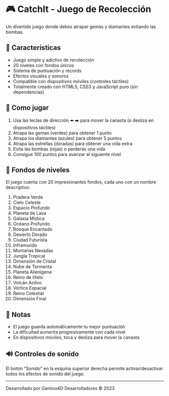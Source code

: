# 🎮 CatchIt - Juego de Recolección

Un divertido juego donde debes atrapar gemas y diamantes evitando las bombas. 

## 🌟 Características

- Juego simple y adictivo de recolección
- 20 niveles con fondos únicos
- Sistema de puntuación y récords
- Efectos visuales y sonoros
- Compatible con dispositivos móviles (controles táctiles)
- Totalmente creado con HTML5, CSS3 y JavaScript puro (sin dependencias)

## 🔧 Como jugar

1. Usa las teclas de dirección ⬅️ ➡️ para mover la canasta (o desliza en dispositivos táctiles)
2. Atrapa las gemas (verdes) para obtener 1 punto
3. Atrapa los diamantes (azules) para obtener 5 puntos
4. Atrapa las estrellas (doradas) para obtener una vida extra
5. Evita las bombas (rojas) o perderás una vida
6. Consigue 100 puntos para avanzar al siguiente nivel

## 🎨 Fondos de niveles

El juego cuenta con 20 impresionantes fondos, cada uno con un nombre descriptivo:

1. Pradera Verde
2. Cielo Celeste
3. Espacio Profundo
4. Planeta de Lava
5. Galaxia Mística
6. Océano Profundo
7. Bosque Encantado
8. Desierto Dorado
9. Ciudad Futurista
10. Inframundo
11. Montañas Nevadas
12. Jungla Tropical
13. Dimensión de Cristal
14. Nube de Tormenta
15. Planeta Alienígena
16. Reino de Hielo
17. Volcán Activo
18. Vórtice Espacial
19. Reino Celestial
20. Dimensión Final

## 📝 Notas

- El juego guarda automáticamente tu mejor puntuación
- La dificultad aumenta progresivamente con cada nivel
- En dispositivos móviles, toca y desliza para mover la canasta

## 🔊 Controles de sonido

El botón "Sonido" en la esquina superior derecha permite activar/desactivar todos los efectos de sonido del juego.

---

Desarrollado por Gamivo4D Desarrolladores © 2023 